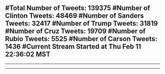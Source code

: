 #Total Number of Tweets: 139375 
#Number of Clinton Tweets: 48469
#Number of Sanders Tweets: 32417
#Number of Trump Tweets: 31819
#Number of Cruz Tweets: 19709
#Number of Rubio Tweets: 5525
#Number of Carson Tweets: 1436
#Current Stream Started at Thu Feb 11 22:36:02 MST
---
---
---
